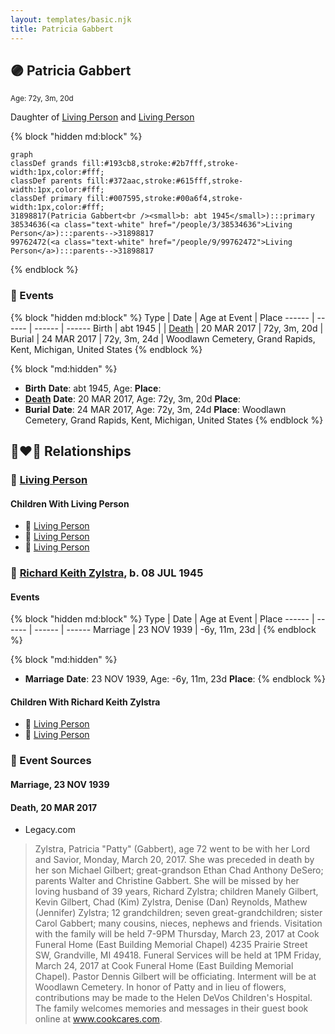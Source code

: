 ```yaml
---
layout: templates/basic.njk
title: Patricia Gabbert
---
```

## 🟣 Patricia Gabbert
<small>Age: 72y, 3m, 20d</small>

Daughter of [Living Person](/people/9/99762472) and [Living Person](/people/3/38534636)

{% block "hidden md:block" %}
```mermaid
graph
classDef grands fill:#193cb8,stroke:#2b7fff,stroke-width:1px,color:#fff;
classDef parents fill:#372aac,stroke:#615fff,stroke-width:1px,color:#fff;
classDef primary fill:#007595,stroke:#00a6f4,stroke-width:1px,color:#fff;
31898817(Patricia Gabbert<br /><small>b: abt 1945</small>):::primary
38534636(<a class="text-white" href="/people/3/38534636">Living Person</a>):::parents-->31898817
99762472(<a class="text-white" href="/people/9/99762472">Living Person</a>):::parents-->31898817
```
{% endblock %}

### 📆 Events

{% block "hidden md:block" %}
Type | Date | Age at Event | Place
------ | ------ | ------ | ------
Birth | abt 1945 |  |
[Death](#event-event-5) | 20 MAR 2017 | 72y, 3m, 20d |
Burial | 24 MAR 2017 | 72y, 3m, 24d | Woodlawn Cemetery, Grand Rapids, Kent, Michigan, United States
{% endblock %}

{% block "md:hidden" %}
- **Birth**
**Date**: abt 1945, Age:
**Place**:
- **[Death](#event-event-5)**
**Date**: 20 MAR 2017, Age: 72y, 3m, 20d
**Place**:
- **Burial**
**Date**: 24 MAR 2017, Age: 72y, 3m, 24d
**Place**: Woodlawn Cemetery, Grand Rapids, Kent, Michigan, United States
{% endblock %}

## 👩‍❤️‍👨 Relationships

### 🔵 [Living Person](/people/2/21335274)

#### Children With Living Person
* 🔵 [Living Person](/people/4/49029127)
* 🔵 [Living Person](/people/2/21651388)
* 🔵 [Living Person](/people/4/43852146)
### 🔵 [Richard Keith Zylstra](/people/8/82104984), b. 08 JUL 1945

#### Events

{% block "hidden md:block" %}
Type | Date | Age at Event | Place
------ | ------ | ------ | ------
Marriage | 23 NOV 1939 | -6y, 11m, 23d |
{% endblock %}

{% block "md:hidden" %}
- **Marriage**
**Date**: 23 NOV 1939, Age: -6y, 11m, 23d
**Place**:
{% endblock %}

#### Children With Richard Keith Zylstra
* 🔵 [Living Person](/people/6/65026517)
* 🔵 [Living Person](/people/8/89027494)
### 📰 Event Sources

#### <a id="event-family-1-event-0"></a> Marriage, 23 NOV 1939

#### <a id="event-event-5"></a> Death, 20 MAR 2017
* Legacy.com
>   
  > Zylstra, Patricia "Patty" (Gabbert), age 72 went to be with her Lord and Savior, Monday, March 20, 2017. She was preceded in death by her son Michael Gilbert; great-grandson Ethan Chad Anthony DeSero; parents Walter and Christine Gabbert. She will be missed by her loving husband of 39 years, Richard Zylstra; children Manely Gilbert, Kevin Gilbert, Chad (Kim) Zylstra, Denise (Dan) Reynolds, Mathew (Jennifer) Zylstra; 12 grandchildren; seven great-grandchildren; sister Carol Gabbert; many cousins, nieces, nephews and friends. Visitation with the family will be held 7-9PM Thursday, March 23, 2017 at Cook Funeral Home (East Building Memorial Chapel) 4235 Prairie Street SW, Grandville, MI 49418. Funeral Services will be held at 1PM Friday, March 24, 2017 at Cook Funeral Home (East Building Memorial Chapel). Pastor Dennis Gilbert will be officiating. Interment will be at Woodlawn Cemetery. In honor of Patty and in lieu of flowers, contributions may be made to the Helen DeVos Children's Hospital. The family welcomes memories and messages in their guest book online at www.cookcares.com.
